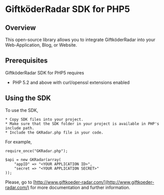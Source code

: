 GiftköderRadar SDK for PHP5
===========================

Overview
--------
This open-source library allows you to integrate GiftköderRadar into your Web-Application, Blog, or Website.


Prerequisites
-------------

GiftköderRadar SDK for PHP5 requires 

   * PHP 5.2 and above with curl/openssl extensions enabled
   
Using the SDK
-------------

To use the SDK,

	* Copy SDK files into your project.
	* Make sure that the SDK folder in your project is available in PHP's include path.
	* Include the GKRadar.php file in your code.
	
For example,

	require_once("GKRadar.php");
	
	$api = new GKRadar(array(
		"appID" => "<YOUR APPLICATION ID>",
		"secret => "<YOUR APPLICATION SECRET>"
	));

Please, go to [http://www.giftkoeder-radar.com/](http://www.giftkoeder-radar.com/) for more documentation and further information.
